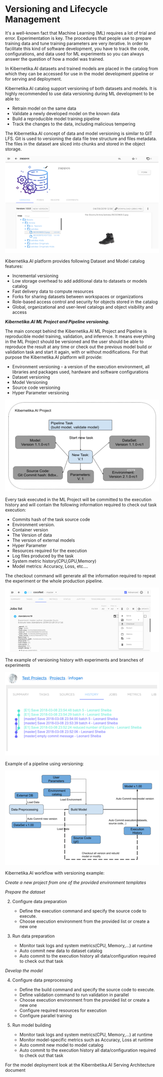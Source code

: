 
# Versioning and Lifecycle Management

It's a well-known fact that Machine Learning (ML) requires a lot of trial and error. Experimentation is key. The procedures that people use to prepare training data and tune training parameters are very iterative. In order to facilitate this kind of software development, you have to track the code, configurations, and data used for ML experiments so you can always answer the question of how a model was trained.

In Kibernetika.AI datasets and trained models are placed in the catalog from which they can be accessed for use in the model development pipeline or for serving and deployment.

Kibernetika.AI catalog support versioning of both datasets and models. It is highly recommended to use data versioning during ML development to be able to:
* Retrain model on the same data
* Validate a newly developed model on the known data
* Build a reproducible model training pipeline
* Track the changes to the data, including malicious tempering 

The Kibernetika.AI concept of data and model versioning is similar to GIT LFS. Git is used to versioning the data file tree structure and files metadata. The files in the dataset are sliced into chunks and stored in the object storage.

![](../img/versioning/versioning_img1-v2.png)

Kibernetika.AI platform provides following Dataset and Model catalog features:

* Incremental versioning
* Low storage overhead to add additional data to datasets or models catalog
* Fast delivery data to compute resources
* Forks for sharing datasets between workspaces or organizations
* Role-based access control and security for objects stored in the catalog
* Global, organizational and user-level catalogs and object visibility and access


***Kibernetika.AI ML Project and Pipeline versioning.***

The main concept behind the Kibernetika.AI ML Project and Pipeline is reproducible model training, validation, and inference. It means everything in the ML Project should be versioned and the user should be able to reproduce the result at any time or check out the previous model build or validation task and start it again, with or without modifications. For that purpose the Kibernetika.AI platform will provide:

* Environment versioning - a version of the execution environment, all libraries and packages used, hardware and software configurations
* Dataset versioning
* Model Versioning
* Source code versioning
* Hyper Parameter versioning

![](../img/versioning/versioning_img2-v2.png)

Every task executed in the ML Project will be committed to the execution history and will contain the following information required to check out task execution:

* Commits hash of the task source code
* Environment version. 
* Container version
* The Version of data
* The version of external models
* Hyper Parameter 
* Resources required for the execution
* Log files produced by the task
* System metric history(CPU,GPU,Memory)
* Model metrics: Accuracy, Loss, etc….


The checkout command will generate all the information required to repeat the experiment or the whole production pipeline.

![](../img/versioning/versioning_img3-v2.png)

The example of versioning history with experiments and branches of experiments

![](../img/versioning/versioning_img4-v2.png)

Example of a pipeline using versioning:

![](../img/versioning/versioning_img5-v2.png)

Kibernetika.AI workflow with versioning example:
 
*Create a new project from one of the provided environment templates*

*Prepare the dataset*

2. Configure data preparation
    * Define the execution command and specify the source code to execute.
    * Choose execution environment from the provided list or create a new one

3. Run data preparation
    * Monitor task logs and system metrics(CPU, Memory,...) at runtime
    * Auto commit new data to dataset catalog
    * Auto commit to the execution history all data/configuration required to check out that task

*Develop the model*

4. Configure data preprocessing
    * Define the build command and specify the source code to execute.
    * Define validation command to run validation in parallel
    * Choose execution environment from the provided list or create a new one
    * Configure required resources for execution
    * Configure parallel training

5. Run model building
    * Monitor task logs and system metrics(CPU, Memory,...) at runtime
    * Monitor model-specific metrics such as Accuracy, Loss at runtime
    * Auto commit new model to model catalog
    * Auto commit to the execution history all data/configuration required to check out that task

For the model deployment look at the Kibernbetika.AI Serving Architecture document
